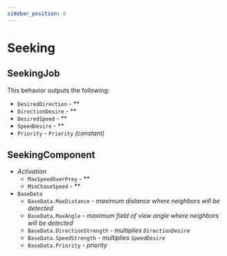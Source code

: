 ```yaml
---
sidebar_position: 6
---
```


# Seeking

## SeekingJob

This behavior outputs the following: 
- `DesiredDirection` - **
- `DirectionDesire` - **
- `DesiredSpeed` - **
- `SpeedDesire` - **
- `Priority` -  `Priority` *(constant)*

## SeekingComponent

- *Activation*
    - `MaxSpeedOverPrey` - **
    - `MinChaseSpeed` - **
- `BaseData`
    - `BaseData.MaxDistance` - *maximum distance where neighbors will be detected*
    - `BaseData.MaxAngle` - *maximum field of view angle where neighbors will be detected*
    - `BaseData.DirectionStrength` - *multiplies `DirectionDesire`*
    - `BaseData.SpeedStrength` - *multiplies `SpeedDesire`*
    - `BaseData.Priority` - *priority*